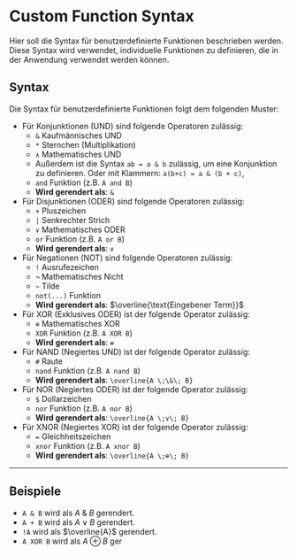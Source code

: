 # Custom Function Syntax

Hier soll die Syntax für benutzerdefinierte Funktionen beschrieben werden. Diese Syntax wird verwendet, individuelle Funktionen zu definieren, die in der Anwendung verwendet werden können.


## Syntax
Die Syntax für benutzerdefinierte Funktionen folgt dem folgenden Muster:
- Für Konjunktionen (UND) sind folgende Operatoren zulässig: 
    - `&` Kaufmännisches UND
    - `*` Sternchen (Multiplikation)
    - `∧` Mathematisches UND
    - Außerdem ist die Syntax `ab = a & b` zulässig, um eine Konjunktion zu definieren. Oder mit Klammern: `a(b+c) = a & (b + c)`,
    - `and` Funktion (z.B. `A and B`)
    - **Wird gerendert als**: `&`
- Für Disjunktionen (ODER) sind folgende Operatoren zulässig:
    - `+` Pluszeichen
    - `|` Senkrechter Strich 
    - `∨` Mathematisches ODER
    - `or` Funktion (z.B. `A or B`)
    - **Wird gerendert als**: `∨`
- Für Negationen (NOT)  sind folgende Operatoren zulässig:
    - `!` Ausrufezeichen
    - `¬` Mathematisches Nicht
    - `~` Tilde
    - `not(...)` Funktion 
    - **Wird gerendert als**: $\overline{\text{Eingebener Term}}$
- Für XOR (Exklusives ODER) ist der folgende Operator zulässig:
    - `⊕` Mathematisches XOR
    - `XOR` Funktion (z.B. `A XOR B`)
    - **Wird gerendert als**: `⊕`
- Für NAND (Negiertes UND) ist der folgende Operator zulässig:
    - `#` Raute
    - `nand` Funktion (z.B. `A nand B`)
    - **Wird gerendert als**: `\overline{A \;\&\; B}`
- Für NOR (Negiertes ODER) ist der folgende Operator zulässig:
    - `$` Dollarzeichen
    - `nor` Funktion (z.B. `A nor B`)
    - **Wird gerendert als**: `\overline{A \;∨\; B}`
- Für XNOR (Negiertes XOR) ist der folgende Operator zulässig:
    - `=` Gleichheitszeichen
    - `xnor` Funktion (z.B. `A xnor B`)
    - **Wird gerendert als**: `\overline{A \;⊕\; B}`


---

## Beispiele
- `A & B` wird als $A \;\&\; B$ gerendert.
- `A + B` wird als $A \;∨\; B$ gerendert.
- `!A` wird als $\overline{A}$ gerendert.
- `A XOR B` wird als $A \;⊕\; B$ ger


